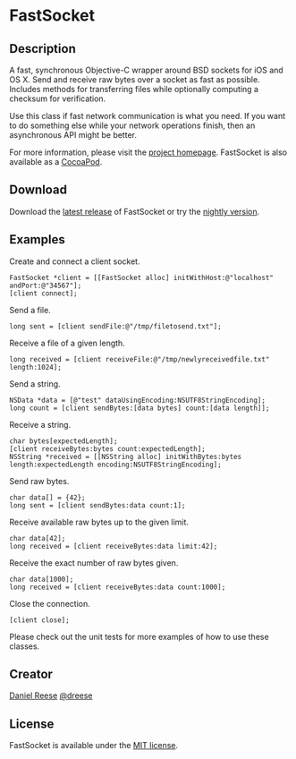 FastSocket
===============

Description
---------------

A fast, synchronous Objective-C wrapper around BSD sockets for iOS and OS X.
Send and receive raw bytes over a socket as fast as possible. Includes methods
for transferring files while optionally computing a checksum for verification.

Use this class if fast network communication is what you need. If you want to
do something else while your network operations finish, then an asynchronous
API might be better.

For more information, please visit the [project homepage](http://github.com/dreese/FastSocket).
FastSocket is also available as a [CocoaPod](http://cocoapods.org/?q=fastsocket).

Download
---------------

Download the [latest release](https://github.com/dreese/FastSocket/releases) of FastSocket or try the [nightly version](https://github.com/dreese/FastSocket/archive/master.zip).

Examples
---------------

Create and connect a client socket.

	FastSocket *client = [[FastSocket alloc] initWithHost:@"localhost" andPort:@"34567"];
	[client connect];

Send a file.

	long sent = [client sendFile:@"/tmp/filetosend.txt"];

Receive a file of a given length.

	long received = [client receiveFile:@"/tmp/newlyreceivedfile.txt" length:1024];

Send a string.

	NSData *data = [@"test" dataUsingEncoding:NSUTF8StringEncoding];
	long count = [client sendBytes:[data bytes] count:[data length]];

Receive a string.

	char bytes[expectedLength];
	[client receiveBytes:bytes count:expectedLength];
	NSString *received = [[NSString alloc] initWithBytes:bytes length:expectedLength encoding:NSUTF8StringEncoding];

Send raw bytes.

	char data[] = {42};
	long sent = [client sendBytes:data count:1];

Receive available raw bytes up to the given limit.

	char data[42];
	long received = [client receiveBytes:data limit:42];

Receive the exact number of raw bytes given.

	char data[1000];
	long received = [client receiveBytes:data count:1000];

Close the connection.

	[client close];

Please check out the unit tests for more examples of how to use these classes.

Creator
---------------

[Daniel Reese](http://www.danielreese.com/)
[@dreese](http://twitter.com/dreese)

License
---------------

FastSocket is available under the [MIT license](http://opensource.org/licenses/MIT).
